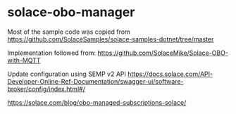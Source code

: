 # solace-obo-manager

Most of the sample code was copied from https://github.com/SolaceSamples/solace-samples-dotnet/tree/master

Implementation followed from: https://github.com/SolaceMike/Solace-OBO-with-MQTT

Update configuration using SEMP v2 API
https://docs.solace.com/API-Developer-Online-Ref-Documentation/swagger-ui/software-broker/config/index.html#/

https://solace.com/blog/obo-managed-subscriptions-solace/
